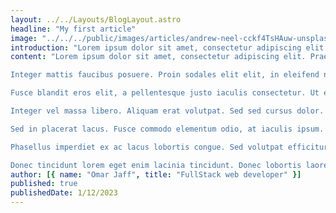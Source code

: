 ```yaml
---
layout: ../../Layouts/BlogLayout.astro
headline: "My first article"
image: "../../../public/images/articles/andrew-neel-cckf4TsHAuw-unsplash.jpg"
introduction: "Lorem ipsum dolor sit amet, consectetur adipiscing elit. Praesent lobortis dui et ipsum ullamcorper egestas. Pellentesque dapibus eros cursus vehicula hendrerit. Etiam egestas dolor sed finibus tincidunt. Proin feugiat vulputate felis non congue. Quisque laoreet dui a velit tincidunt, non ullamcorper sapien maximus. Ut ultricies velit a hendrerit convallis. Curabitur ac est nec arcu auctor consectetur sed a tortor. Morbi eget mauris ut leo feugiat tempor. Curabitur semper massa turpis, eu varius nibh venenatis sit amet. Duis imperdiet vulputate cursus."
content: "Lorem ipsum dolor sit amet, consectetur adipiscing elit. Praesent lobortis dui et ipsum ullamcorper egestas. Pellentesque dapibus eros cursus vehicula hendrerit. Etiam egestas dolor sed finibus tincidunt. Proin feugiat vulputate felis non congue. Quisque laoreet dui a velit tincidunt, non ullamcorper sapien maximus. Ut ultricies velit a hendrerit convallis. Curabitur ac est nec arcu auctor consectetur sed a tortor. Morbi eget mauris ut leo feugiat tempor. Curabitur semper massa turpis, eu varius nibh venenatis sit amet. Duis imperdiet vulputate cursus.

Integer mattis faucibus posuere. Proin sodales elit elit, in eleifend nisi placerat eu. Pellentesque consequat, odio eu mattis varius, ex nulla luctus nulla, at venenatis diam sapien at nulla. Praesent euismod a ex tincidunt mollis. Nulla blandit, nibh et posuere congue, nunc erat mollis arcu, id finibus velit lacus id nisl. Curabitur sapien neque, placerat in tortor non, blandit venenatis tortor. Nullam quis bibendum justo. Aliquam placerat finibus nisi, vel placerat eros tempor quis.

Fusce blandit eros elit, a pellentesque justo iaculis consectetur. Ut eu vehicula ex, ac dignissim dolor. Nulla eu nunc a tellus molestie pretium quis in risus. Duis in felis lorem. Interdum et malesuada fames ac ante ipsum primis in faucibus. Vivamus blandit libero vitae eros convallis, eget viverra diam hendrerit. In eu nunc aliquet, pretium nibh sed, venenatis lacus. Donec mauris nulla, vulputate vel velit non, efficitur interdum mauris. Sed eu condimentum elit, nec accumsan nisi. In hac habitasse platea dictumst. Morbi sed hendrerit lacus. Cras tincidunt, risus sit amet malesuada semper, est neque ultrices sem, non laoreet urna turpis sit amet massa. In hac habitasse platea dictumst. Suspendisse rhoncus molestie mollis. Etiam facilisis, diam eu eleifend fermentum, diam diam dapibus lorem, ut placerat mi ante egestas quam.

Integer vel massa libero. Aliquam erat volutpat. Sed sed cursus dolor. In feugiat ipsum sit amet lacus blandit auctor. Etiam nulla risus, commodo a lacinia non, eleifend a quam. Quisque non mi hendrerit, mattis orci vel, lacinia mi. Vivamus auctor nibh justo, sit amet suscipit ex pellentesque pharetra. Nunc in mollis sem. Aliquam scelerisque purus sit amet libero luctus, non dapibus urna vestibulum. Donec ullamcorper nunc eu turpis facilisis pulvinar. Integer nec orci consequat, gravida ipsum mattis, maximus nisi. Proin varius mi a mi bibendum, eget elementum mi blandit. Quisque viverra, enim eu ultrices porttitor, augue nisl feugiat felis, quis maximus risus urna sed velit.

Sed in placerat lacus. Fusce commodo elementum odio, at iaculis ipsum. Praesent id eleifend orci. Fusce nec varius arcu. Etiam fringilla neque eu tortor efficitur pharetra pharetra ac nulla. Nam et volutpat lacus, hendrerit lobortis erat. Donec interdum sollicitudin interdum.

Phasellus imperdiet ex ac lacus lobortis congue. Sed volutpat efficitur eros. Cras a laoreet velit. Vivamus ante justo, dictum sit amet sapien at, eleifend dictum dui. Mauris pretium fermentum tincidunt. Nullam ac consectetur elit, fringilla facilisis neque. Vestibulum a posuere augue, id volutpat tortor. Orci varius natoque penatibus et magnis dis parturient montes, nascetur ridiculus mus. Aenean ac ex risus. Sed a dui quis erat pulvinar molestie. In eget consequat justo, sed cursus urna. Vestibulum ante ipsum primis in faucibus orci luctus et ultrices posuere cubilia curae; Sed pulvinar non ante non tempor. Cras et aliquet felis. Aliquam in mi ut arcu tincidunt volutpat. Vivamus enim nunc, bibendum vitae lectus quis, luctus tempor neque.

Donec tincidunt lorem eget enim lacinia tincidunt. Donec lobortis laoreet nulla, vitae gravida odio tempor in. Curabitur quam dui, rutrum ut est ut, vehicula dictum velit. Duis ut ex a ipsum ultricies viverra. Pellentesque commodo sapien gravida, interdum risus id, elementum ex. Phasellus convallis purus rutrum, convallis augue eget, lacinia erat. Maecenas fermentum in ipsum nec egestas. Suspendisse sit amet mauris felis. Maecenas ac venenatis turpis. Nam eu arcu congue, sollicitudin lectus in, ornare nibh. Vestibulum vel ante diam. Morbi mattis, nisi eu iaculis molestie, mi eros commodo nisl, et rutrum nibh tellus vel augue. Ut id ex urna. Proin lorem quam, porta ac mi id, posuere pharetra est. Nullam in fermentum augue, vel cursus augue."
author: [{ name: "Omar Jaff", title: "FullStack web developer" }]
published: true
publishedDate: 1/12/2023
---
```

